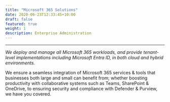 ```yaml
---
title: "Microsoft 365 Solutions"
date: 2020-06-23T12:33:45+10:00
draft: false
featured: true
weight: 1
description: Enterprise Administration
---
```

***
*We deploy and manage all Microsoft 365 workloads, and provide tenant-level implementations including Microsoft Entra ID, in both cloud and hybrid environments.*

We ensure a seamless integration of Microsoft 365 services & tools that businesses both large and small can benefit from; whether boosting productivity with collaborative systems such as Teams, SharePoint & OneDrive, to ensuring security and compliance with Defender & Purview, we have you covered.